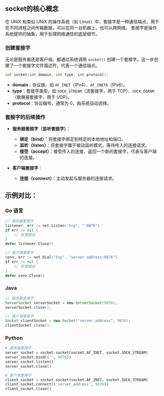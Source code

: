 ## socket的核心概念

在 UNIX 和类似 UNIX 的操作系统（如 Linux）中，套接字是一种通信端点，用于在不同进程之间传输数据，可以在同一台机器上，也可以跨网络。
套接字是操作系统提供的抽象，用于处理网络通信的底层细节。

### **创建套接字**

无论是服务器还是客户端，都通过系统调用 `socket()` 创建一个套接字。这一步创建了一个套接字文件描述符，代表一个通信端点。

```c
int socket(int domain, int type, int protocol);
```

- **domain**：协议族，如 `AF_INET`（IPv4）、`AF_INET6`（IPv6）。
- **type**：套接字类型，如 `SOCK_STREAM`（流套接字，用于 TCP）、`SOCK_DGRAM`（数据报套接字，用于 UDP）。
- **protocol**：协议编号，通常为 0，由系统自动选择。

### **套接字的后续操作**

- **服务器套接字（监听套接字）**：
    - **绑定（bind）**：将套接字绑定到特定的本地地址和端口。
    - **监听（listen）**：将套接字置于被动监听模式，等待传入的连接请求。
    - **接受（accept）**：接受传入的连接，返回一个新的套接字，代表与客户端的连接。

- **客户端套接字**：
    - **连接（connect）**：主动发起与服务器的连接请求。


## **示例对比：**

### **Go 语言**

```go
// 服务器套接字
listener, err := net.Listen("tcp", ":9876")
if err != nil {
    // 处理错误
}
defer listener.Close()

// 客户端套接字
conn, err := net.Dial("tcp", "server_address:9876")
if err != nil {
    // 处理错误
}
defer conn.Close()
```

### **Java**

```java
// 服务器套接字
ServerSocket serverSocket = new ServerSocket(9876);
serverSocket.close();

// 客户端套接字
Socket clientSocket = new Socket("server_address", 9876);
clientSocket.close();
```

### **Python**

```python
# 服务器套接字
server_socket = socket.socket(socket.AF_INET, socket.SOCK_STREAM)
server_socket.bind(('', 9876))
server_socket.listen()
server_socket.close()

# 客户端套接字
client_socket = socket.socket(socket.AF_INET, socket.SOCK_STREAM)
client_socket.connect(('server_address', 9876))
client_socket.close()
```
